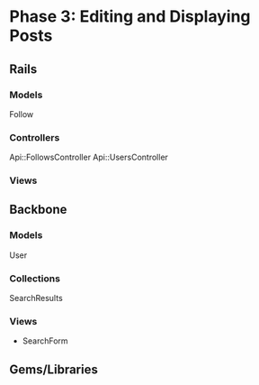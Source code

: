 # Phase 3: Editing and Displaying Posts

## Rails
### Models
Follow

### Controllers
Api::FollowsController
Api::UsersController

### Views

## Backbone
### Models
  User

### Collections
  SearchResults

### Views
* SearchForm

## Gems/Libraries
